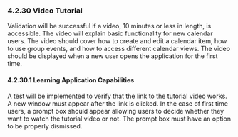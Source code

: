 ### 4.2.30 Video Tutorial

Validation will be successful if a video, 10 minutes or less in length, is accessible. The video will explain basic functionality for new calendar users. The video should cover how to create and edit a calendar item, how to use group events, and how to access different calendar views. The video should be displayed when a new user opens the application for the first time.

#### 4.2.30.1 Learning Application Capabilities

A test will be implemented to verify that the link to the tutorial video works. A new window must appear after the link is clicked. In the case of first time users, a prompt box should appear allowing users to decide whether they want to watch the tutorial video or not. The prompt box must have an option to be properly dismissed.

